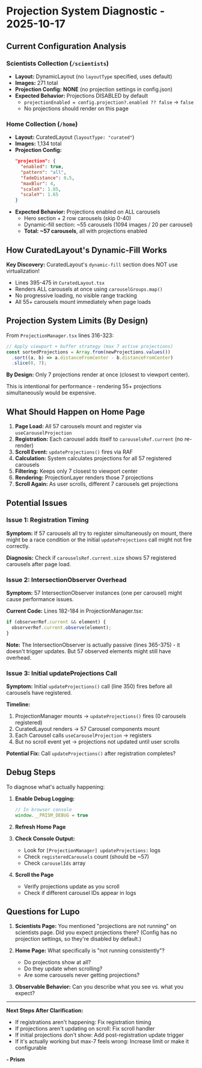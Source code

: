 # Projection System Diagnostic - 2025-10-17

## Current Configuration Analysis

### Scientists Collection (`/scientists`)
- **Layout:** DynamicLayout (no `layoutType` specified, uses default)
- **Images:** 271 total
- **Projection Config:** **NONE** (no projection settings in config.json)
- **Expected Behavior:** Projections DISABLED by default
  - `projectionEnabled = config.projection?.enabled ?? false` → `false`
  - No projections should render on this page

### Home Collection (`/home`)
- **Layout:** CuratedLayout (`layoutType: "curated"`)
- **Images:** 1,134 total
- **Projection Config:**
  ```json
  "projection": {
    "enabled": true,
    "pattern": "all",
    "fadeDistance": 0.5,
    "maxBlur": 4,
    "scaleX": 1.85,
    "scaleY": 1.65
  }
  ```
- **Expected Behavior:** Projections enabled on ALL carousels
  - Hero section + 2 row carousels (skip 0-40)
  - Dynamic-fill section: ~55 carousels (1094 images / 20 per carousel)
  - **Total: ~57 carousels**, all with projections enabled

## How CuratedLayout's Dynamic-Fill Works

**Key Discovery:** CuratedLayout's `dynamic-fill` section does NOT use virtualization!

- Lines 395-475 in `CuratedLayout.tsx`
- Renders ALL carousels at once using `carouselGroups.map()`
- No progressive loading, no visible range tracking
- All 55+ carousels mount immediately when page loads

## Projection System Limits (By Design)

From `ProjectionManager.tsx` lines 316-323:

```typescript
// Apply viewport + buffer strategy (max 7 active projections)
const sortedProjections = Array.from(newProjections.values())
  .sort((a, b) => a.distanceFromCenter - b.distanceFromCenter)
  .slice(0, 7);
```

**By Design:** Only 7 projections render at once (closest to viewport center).

This is intentional for performance - rendering 55+ projections simultaneously would be expensive.

## What Should Happen on Home Page

1. **Page Load:** All 57 carousels mount and register via `useCarouselProjection`
2. **Registration:** Each carousel adds itself to `carouselsRef.current` (no re-render)
3. **Scroll Event:** `updateProjections()` fires via RAF
4. **Calculation:** System calculates projections for all 57 registered carousels
5. **Filtering:** Keeps only 7 closest to viewport center
6. **Rendering:** ProjectionLayer renders those 7 projections
7. **Scroll Again:** As user scrolls, different 7 carousels get projections

## Potential Issues

### Issue 1: Registration Timing
**Symptom:** If 57 carousels all try to register simultaneously on mount, there might be a race condition or the initial `updateProjections` call might not fire correctly.

**Diagnosis:** Check if `carouselsRef.current.size` shows 57 registered carousels after page load.

### Issue 2: IntersectionObserver Overhead
**Symptom:** 57 IntersectionObserver instances (one per carousel) might cause performance issues.

**Current Code:** Lines 182-184 in ProjectionManager.tsx:
```typescript
if (observerRef.current && element) {
  observerRef.current.observe(element);
}
```

**Note:** The IntersectionObserver is actually passive (lines 365-375) - it doesn't trigger updates. But 57 observed elements might still have overhead.

### Issue 3: Initial updateProjections Call
**Symptom:** Initial `updateProjections()` call (line 350) fires before all carousels have registered.

**Timeline:**
1. ProjectionManager mounts → `updateProjections()` fires (0 carousels registered)
2. CuratedLayout renders → 57 Carousel components mount
3. Each Carousel calls `useCarouselProjection` → registers
4. But no scroll event yet → projections not updated until user scrolls

**Potential Fix:** Call `updateProjections()` after registration completes?

## Debug Steps

To diagnose what's actually happening:

1. **Enable Debug Logging:**
   ```javascript
   // In browser console
   window.__PRISM_DEBUG = true
   ```

2. **Refresh Home Page**

3. **Check Console Output:**
   - Look for `[ProjectionManager] updateProjections:` logs
   - Check `registeredCarousels` count (should be ~57)
   - Check `carouselIds` array

4. **Scroll the Page**
   - Verify projections update as you scroll
   - Check if different carousel IDs appear in logs

## Questions for Lupo

1. **Scientists Page:** You mentioned "projections are not running" on scientists page. Did you expect projections there? (Config has no projection settings, so they're disabled by default.)

2. **Home Page:** What specifically is "not running consistently"?
   - Do projections show at all?
   - Do they update when scrolling?
   - Are some carousels never getting projections?

3. **Observable Behavior:** Can you describe what you see vs. what you expect?

---

**Next Steps After Clarification:**

- If registrations aren't happening: Fix registration timing
- If projections aren't updating on scroll: Fix scroll handler
- If initial projections don't show: Add post-registration update trigger
- If it's actually working but max-7 feels wrong: Increase limit or make it configurable

**- Prism**
